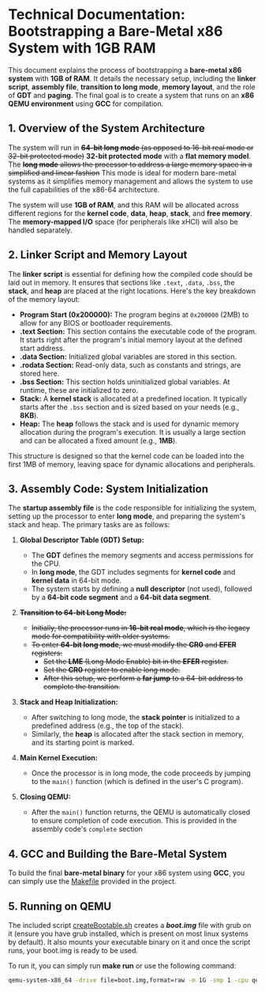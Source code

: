 # Technical Documentation: Bootstrapping a Bare-Metal x86 System with 1GB RAM

This document explains the process of bootstrapping a **bare-metal x86 system** with **1GB of RAM**. It details the necessary setup, including the **linker script**, **assembly file**, **transition to long mode**, **memory layout**, and the role of **GDT** and **paging**. The final goal is to create a system that runs on an **x86 QEMU environment** using **GCC** for compilation.

## 1. Overview of the System Architecture

The system will run in ~~**64-bit long mode** (as opposed to 16-bit real mode or 32-bit protected mode)~~ **32-bit protected mode** with a **flat memory model**. The ~~**long mode** allows the processor to address a large memory space in a simplified and linear fashion~~ This mode is ideal for modern bare-metal systems as it simplifies memory management and allows the system to use the full capabilities of the x86-64 architecture.

The system will use **1GB of RAM**, and this RAM will be allocated across different regions for the **kernel code**, **data**, **heap**, **stack**, and **free memory**. The **memory-mapped I/O** space (for peripherals like xHCI) will also be handled separately.

## 2. **Linker Script and Memory Layout**

The **linker script** is essential for defining how the compiled code should be laid out in memory. It ensures that sections like `.text`, `.data`, `.bss`, the **stack**, and **heap** are placed at the right locations. Here's the key breakdown of the memory layout:

- **Program Start (0x200000):** The program begins at `0x200000` (2MB) to allow for any BIOS or bootloader requirements.
- **.text Section:** This section contains the executable code of the program. It starts right after the program's initial memory layout at the defined start address.
- **.data Section:** Initialized global variables are stored in this section.
- **.rodata Section:** Read-only data, such as constants and strings, are stored here.
- **.bss Section:** This section holds uninitialized global variables. At runtime, these are initialized to zero.
- **Stack:** A **kernel stack** is allocated at a predefined location. It typically starts after the `.bss` section and is sized based on your needs (e.g., **8KB**).
- **Heap:** The **heap** follows the stack and is used for dynamic memory allocation during the program's execution. It is usually a large section and can be allocated a fixed amount (e.g., **1MB**).

This structure is designed so that the kernel code can be loaded into the first 1MB of memory, leaving space for dynamic allocations and peripherals.

## 3. **Assembly Code: System Initialization**

The **startup assembly file** is the code responsible for initializing the system, setting up the processor to enter **long mode**, and preparing the system's stack and heap. The primary tasks are as follows:

1. **Global Descriptor Table (GDT) Setup:**
   - The **GDT** defines the memory segments and access permissions for the CPU.
   - In **long mode**, the GDT includes segments for **kernel code** and **kernel data** in 64-bit mode.
   - The system starts by defining a **null descriptor** (not used), followed by a **64-bit code segment** and a **64-bit data segment**.

2. ~~**Transition to 64-bit Long Mode:**~~
   - ~~Initially, the processor runs in **16-bit real mode**, which is the legacy mode for compatibility with older systems.~~
   - ~~To enter **64-bit long mode**, we must modify the **CR0** and **EFER** registers:~~
     - ~~Set the **LME** (Long Mode Enable) bit in the **EFER** register.~~
     - ~~Set the **CR0** register to enable long mode.~~
     - ~~After this setup, we perform a **far jump** to a 64-bit address to complete the transition.~~

3. **Stack and Heap Initialization:**
   - After switching to long mode, the **stack pointer** is initialized to a predefined address (e.g., the top of the stack).
   - Similarly, the **heap** is allocated after the stack section in memory, and its starting point is marked.

4. **Main Kernel Execution:**
   - Once the processor is in long mode, the code proceeds by jumping to the `main()` function (which is defined in the user's C program).

5. **Closing QEMU:**
   - After the `main()` function returns, the QEMU is automatically closed to ensure completion of code execution. This is provided in the assembly code's `complete` section

## 4. **GCC and Building the Bare-Metal System**

To build the final **bare-metal binary** for your x86 system using **GCC**, you can simply use the [Makefile](Makefile) provided in the project.

## 5. **Running on QEMU**

The included script [createBootable.sh](createBootable.sh) creates a ***boot.img*** file with grub on it (ensure you have grub installed, which is present on most linux systems by default). It also mounts your executable binary on it and once the script runs, your boot.img is ready to be used.

To run it, you can simply run **make run** or use the following command:

```bash
qemu-system-x86_64 -drive file=boot.img,format=raw -m 1G -smp 1 -cpu qemu64 -no-reboot -s -S -device qemu-xhci,addr=05.0 -d guest_errors,trace:usb_xhci*,trace:usb_dwc*
```
